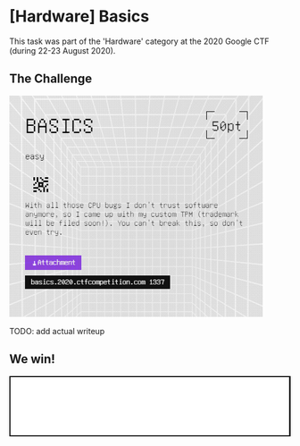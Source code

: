# [Hardware] Basics

This task was part of the 'Hardware' category at the 2020 Google CTF (during 22-23 August 2020).

## The Challenge

![Challenge description](challenge.png)


TODO: add actual writeup


## We win!

![Flag captured](../flag-captured.gif)
